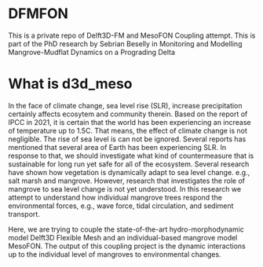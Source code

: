 # DFMFON
This is a private repo of Delft3D-FM and MesoFON Coupling attempt. This is part of the PhD research by Sebrian Beselly in Monitoring and Modelling Mangrove-Mudflat Dynamics on a Prograding Delta

# What is d3d_meso
In the face of climate change, sea level rise (SLR), increase precipitation certainly affects ecosytem and community therein.
Based on the report of IPCC in 2021, it is certain that the world has been experiencing an increase of temperature up to 1.5C.
That means, the effect of climate change is not negligible.
The rise of sea level is can not be ignored. Several reports has mentioned that several area of Earth has been experiencing SLR.
In response to that, we should investigate what kind of countermeasure that is sustainable for long run yet safe for all of the ecosystem.
Several research have shown how vegetation is dynamically adapt to sea level change. e.g., salt marsh and mangrove.
However, research that investigates the role of mangrove to sea level change is not yet understood.
In this research we attempt to understand how individual mangrove trees respond the environmental forces, e.g., wave force, tidal circulation, and sediment transport.

Here, we are trying to couple the state-of-the-art hydro-morphodynamic model Delft3D Flexible Mesh and an individual-based mangrove model MesoFON.
The output of this coupling project is the dynamic interactions up to the individual level of mangroves to environmental changes.
